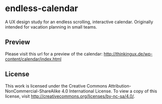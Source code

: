 # endless-calendar
A UX design study for an endless scrolling, interactive calendar. Originally intended for vacation planning in small teams.

## Preview

Please visit this url for a preview of the calendar: http://thinkingux.de/wp-content/calendar/index.html

## License

This work is licensed under the Creative Commons Attribution-NonCommercial-ShareAlike 4.0 International License. To view a copy of this license, visit http://creativecommons.org/licenses/by-nc-sa/4.0/.
